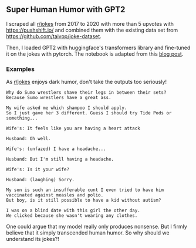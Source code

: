 ## Super Human Humor with GPT2

I scraped all [r/jokes](https://www.reddit.com/r/Jokes/) from 2017 to 2020 with more than 5 upvotes with https://pushshift.io/ and combined them with the existing data set from https://github.com/taivop/joke-dataset.

Then, I loaded GPT2 with huggingface's transformers library and fine-tuned it on the jokes with pytorch.
The notebook is adapted from this [blog post](https://medium.com/swlh/fine-tuning-gpt-2-for-magic-the-gathering-flavour-text-generation-3bafd0f9bb93).

### Examples

As [r/jokes](https://www.reddit.com/r/Jokes/) enjoys dark humor, don't take the outputs too seriously!

```
Why do Sumo wrestlers shave their legs in between their sets?
Because Sumo wrestlers have a great ass.
```


```
My wife asked me which shampoo I should apply.
So I just gave her 3 different. Guess I should try Tide Pods or something...
```


```
Wife's: It feels like you are having a heart attack

Husband: Oh well.

Wife's: (unfazed) I have a headache...

Husband: But I'm still having a headache.

Wife's: Is it your wife?

Husband: (laughing) Sorry.
```

```
My son is such an insufferable cunt I even tried to have him vaccinated against measles and polio.
But boy, is it still possible to have a kid without autism?
```

```
I was on a blind date with this girl the other day.
We clicked because she wasn't wearing any clothes. 
```

One could argue that my model really only produces nonsense.
But I firmly believe that it simply transcended human humor.
So why should we understand its jokes?!
